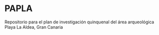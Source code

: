 # PAPLA
Repositorio para el plan de investigación quinquenal del área arqueológica Playa La Aldea, Gran Canaria
